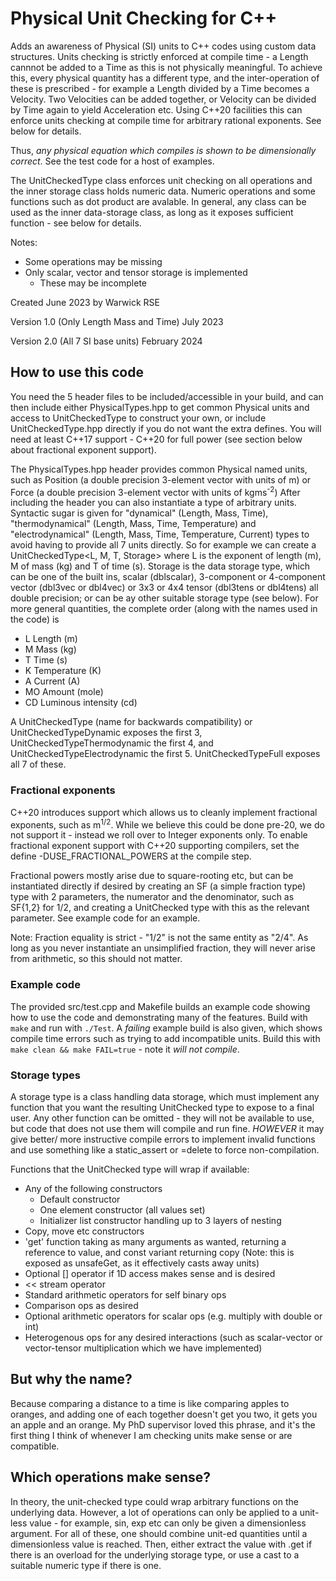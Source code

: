 # Physical Unit Checking for C++

Adds an awareness of Physical (SI) units to C++ codes using custom data
structures.
Units checking is strictly enforced at compile time - a Length cannnot be added to
a Time as this is not physically meaningful. 
To achieve this, every physical quantity has a different type, and the inter-operation of these is prescribed - for example a Length divided by a Time becomes a Velocity. 
Two Velocities can be added together, or Velocity can be divided by Time again to yield Acceleration etc. 
Using C++20 facilities this can enforce units checking at compile time for arbitrary rational exponents. See below for details.

Thus, _any physical equation which compiles is shown to be dimensionally correct_. See the test code for a host of examples.

The UnitCheckedType class enforces unit checking on all operations and the inner storage class holds numeric data. 
Numeric operations and some functions such as dot product are avalable. 
In general, any class can be used as the inner data-storage class, as long as it exposes sufficient function - see below for details. 

Notes:
* Some operations may be missing 
* Only scalar, vector and tensor storage is implemented
    * These may be incomplete


Created June 2023 by Warwick RSE

Version 1.0 (Only Length Mass and Time) July 2023

Version 2.0 (All 7 SI base units) February 2024
## How to use this code
You need the 5 header files to be included/accessible in your build, and can then include either PhysicalTypes.hpp to get common Physical units and access to UnitCheckedType to construct your own, or include UnitCheckedType.hpp directly if you do not want the extra defines.
You will need at least C++17 support - C++20 for full power (see section below about fractional exponent support).

The PhysicalTypes.hpp header provides common Physical named units, such as Position (a double precision 3-element vector with units of m) or Force (a double precision 3-element vector with units of kgms<sup>-2</sup>)
After including the header you can also instantiate a type of arbitrary units. Syntactic sugar is given for "dynamical" (Length, Mass, Time), "thermodynamical" (Length, Mass, Time, Temperature) and "electrodynamical" (Length, Mass, Time, Temperature, Current) types to avoid having to provide all 7 units directly. 
So for example we can create a UnitCheckedType\<L, M, T, Storage\> where
L is the exponent of length (m), M of mass (kg) and T of time (s). Storage is the data storage type, which can be one of the built ins, scalar (dblscalar), 3-component or 4-component vector (dbl3vec or dbl4vec) or 3x3 or 4x4 tensor (dbl3tens or dbl4tens) all double precision; or can be ay other suitable storage type (see below). 
For more general quantities, the complete order (along with the names used in the code) is
* L Length (m)
* M Mass (kg)
* T Time (s)
* K Temperature (K)
* A Current (A)
* MO Amount (mole)
* CD Luminous intensity (cd)

A UnitCheckedType (name for backwards compatibility) or UnitCheckedTypeDynamic exposes the first 3, UnitCheckedTypeThermodynamic the first 4, and UnitCheckedTypeElectrodynamic the first 5. UnitCheckedTypeFull exposes all 7 of these.

### Fractional exponents
C++20 introduces support which allows us to cleanly implement fractional exponents, such as m<sup>1/2</sup>. While we believe this could be done pre-20, we do not support it - instead we roll over to Integer exponents only. To enable fractional exponent support with C++20 supporting compilers, set the define -DUSE\_FRACTIONAL\_POWERS at the compile step.

Fractional powers mostly arise due to square-rooting etc, but can be instantiated directly if desired by creating an SF (a simple fraction type) type with 2 parameters, the numerator and the denominator, such as SF{1,2} for 1/2, and creating a UnitChecked type with this as the relevant parameter. See example code for an example.

Note: Fraction equality is strict - "1/2" is not the same entity as "2/4". As long as you never instantiate an unsimplified fraction, they will never arise from arithmetic, so this should not matter. 

### Example code
The provided src/test.cpp and Makefile builds an example code showing how to use the code and demonstrating many of the features. Build with `make` and run with `./Test`. A _failing_ example build is also given, which shows compile time errors such as trying to add incompatible units. Build this with `make clean && make FAIL=true` - note it _will not compile_.



### Storage types
A storage type is a class handling data storage, which must implement any function that you want the resulting UnitChecked type to expose to a final user. Any other function can be omitted - they will not be available to use, but code that does not use them will compile and run fine. _HOWEVER_ it may give better/ more instructive compile errors to implement invalid functions and use something like a static\_assert or =delete to force non-compilation. 

Functions that the UnitChecked type will wrap if available:
* Any of the following constructors
    * Default constructor
    * One element constructor (all values set)
    * Initializer list constructor handling up to 3 layers of nesting
* Copy, move etc constructors
* 'get' function taking as many arguments as wanted, returning a reference to value, and const variant returning copy (Note: this is exposed as unsafeGet, as it effectively casts away units)
* Optional [] operator if 1D access makes sense and is desired
* << stream operator
* Standard arithmetic operators for self binary ops
* Comparison ops as desired
* Optional arithmetic operators for scalar ops (e.g. multiply with double or int)
* Heterogenous ops for any desired interactions (such as scalar-vector or vector-tensor multiplication which we have implemented)

## But why the name?
Because comparing a distance to a time is like comparing apples to oranges, and adding one of each together doesn't get you two, it gets you an apple and an orange. My PhD supervisor loved this phrase, and it's the first thing I think of whenever I am checking units make sense or are compatible.

## Which operations make sense?
In theory, the unit-checked type could wrap arbitrary functions on the underlying data. However, a lot of operations can only be applied to a unit-less value - for example, sin, exp etc can only be given a dimensionless argument. For all of these, one should combine unit-ed quantities until a dimensionless value is reached. Then, either extract the value with .get if there is an overload for the underlying storage type, or use a cast to a suitable numeric type if there is one.
